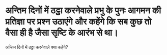 # अन्तिम दिनों में ठट्ठा करनेवाले प्रभु के पुनः आगमन की प्रतिज्ञा पर प्रश्न उठाएंगे और कहेंगे कि सब कुछ तो वैसा ही है जैसा सृष्टि के आरंभ से था।
अन्तिम दिनों में ठट्ठा करनेवाले क्या कहेंगे?
